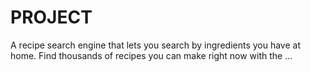 # PROJECT
A recipe search engine that lets you search by ingredients you have at home. Find thousands of recipes you can make right now with the ...
